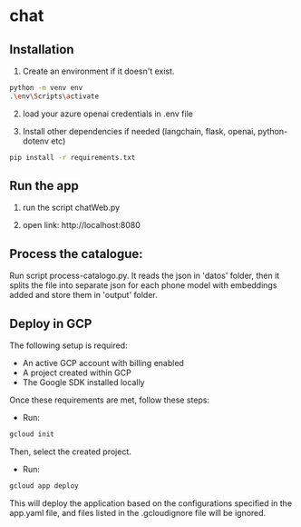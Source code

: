# chat

## Installation

1) Create an environment if it doesn't exist.

```sh
python -m venv env
.\env\Scripts\activate
```

2) load your azure openai credentials in .env file

3) Install other dependencies if needed (langchain, flask, openai, python-dotenv etc)

```sh
pip install -r requirements.txt
```

## Run the app

1) run the script chatWeb.py 

2) open link: http://localhost:8080

## Process the catalogue:

Run script process-catalogo.py. 
It reads the json in 'datos' folder, then it splits the file into separate json for each phone model with embeddings added and store them in 'output' folder.

## Deploy in GCP

The following setup is required:

* An active GCP account with billing enabled
* A project created within GCP
* The Google SDK installed locally

Once these requirements are met, follow these steps:

* Run:

```sh
gcloud init 
```

Then, select the created project.

* Run:

```sh
gcloud app deploy
```

This will deploy the application based on the configurations specified in the app.yaml file, and files listed in the .gcloudignore file will be ignored.
